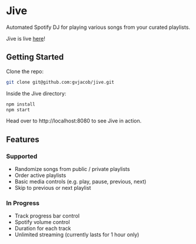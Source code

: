 # **Jive**
Automated Spotify DJ for playing various songs from your curated playlists.

Jive is live [here](https://jive.now.sh)!

## **Getting Started**
Clone the repo:
```bash
git clone git@github.com:gvjacob/jive.git
```

Inside the Jive directory:
```bash
npm install
npm start
```

Head over to http://localhost:8080 to see Jive in action.

## **Features**
### **Supported**
- Randomize songs from public / private playlists
- Order active playlists
- Basic media controls (e.g. play, pause, previous, next)
- Skip to previous or next playlist

### **In Progress**
- Track progress bar control
- Spotify volume control
- Duration for each track
- Unlimited streaming (currently lasts for 1 hour only)
